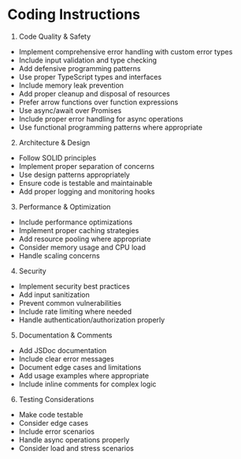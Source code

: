 # Coding Instructions

1. Code Quality & Safety

- Implement comprehensive error handling with custom error types
- Include input validation and type checking
- Add defensive programming patterns
- Use proper TypeScript types and interfaces
- Include memory leak prevention
- Add proper cleanup and disposal of resources
- Prefer arrow functions over function expressions
- Use async/await over Promises
- Include proper error handling for async operations
- Use functional programming patterns where appropriate
2. Architecture & Design

- Follow SOLID principles
- Implement proper separation of concerns
- Use design patterns appropriately
- Ensure code is testable and maintainable
- Add proper logging and monitoring hooks

3. Performance & Optimization

- Include performance optimizations
- Implement proper caching strategies
- Add resource pooling where appropriate
- Consider memory usage and CPU load
- Handle scaling concerns

4. Security

- Implement security best practices
- Add input sanitization
- Prevent common vulnerabilities
- Include rate limiting where needed
- Handle authentication/authorization properly

5. Documentation & Comments

- Add JSDoc documentation
- Include clear error messages
- Document edge cases and limitations
- Add usage examples where appropriate
- Include inline comments for complex logic

6. Testing Considerations

- Make code testable
- Consider edge cases
- Include error scenarios
- Handle async operations properly
- Consider load and stress scenarios
